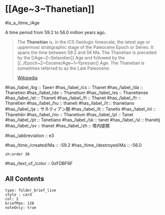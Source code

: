 # [[Age~3~Thanetian]] 

#is_a_/time_/Age 

A time period from 59.2 to 56.0 million years ago. 

> The **Thanetian** is, in the ICS Geologic timescale, the latest age or uppermost stratigraphic stage of the Paleocene Epoch or Series. It spans the time between 59.2 and 56 Ma. The Thanetian is preceded by the [[Age~2~Selandian]] Age and followed by the [[../Epoch~2~Eocene/Age~1~Ypresian]] Age. The Thanetian is sometimes referred to as the Late Paleocene.
>
> [Wikipedia](https://en.wikipedia.org/wiki/Thanetian)

#has_/label_/bg  :: Танет
#has_/label_/cs  :: Thanet
#has_/label_/da  :: Thanetien
#has_/label_/de  :: Thanetium
#has_/label_/es  :: Thanetiense
#has_/label_/et  :: Thaneti
#has_/label_/fi  :: Thanet
#has_/label_/fr  :: Thanétien
#has_/label_/hu  :: thaneti
#has_/label_/it  :: thanetiano
#has_/label_/ja  :: サネティアン期
#has_/label_/lt  :: Tanetis
#has_/label_/nl  :: Thanetiën
#has_/label_/no  :: Thanetium
#has_/label_/pl  :: Tanet
#has_/label_/pt  :: Tanetiano
#has_/label_/sk  :: tanet
#has_/label_/sl  :: thanetij
#has_/label_/sv  :: thanet
#has_/label_/zh  :: 塔内提期

#has_/abbreviation :: e3

#has_/time_/created/Ma :: -59.2
#has_/time_/destroyed/Ma :: -56.0

    sh:order 30 

#has_/text_of_/color :: 0xFDBF6F

## All Contents

```ccard
type: folder_brief_live
style : card
col: 2
briefMax: 128
noteOnly: true
```



